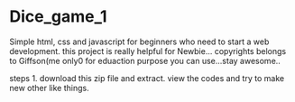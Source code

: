 # Dice_game_1
Simple html, css and javascript for beginners who need to start a web development. this project is really helpful for Newbie...
copyrights belongs to Giffson(me only0 for eduaction purpose you can use...stay awesome..

steps 1.
download this zip file and extract. view the codes and try to make new other like things.
